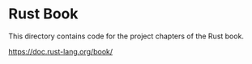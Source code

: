 # Rust Book

This directory contains code for the project chapters of the Rust book.

https://doc.rust-lang.org/book/
